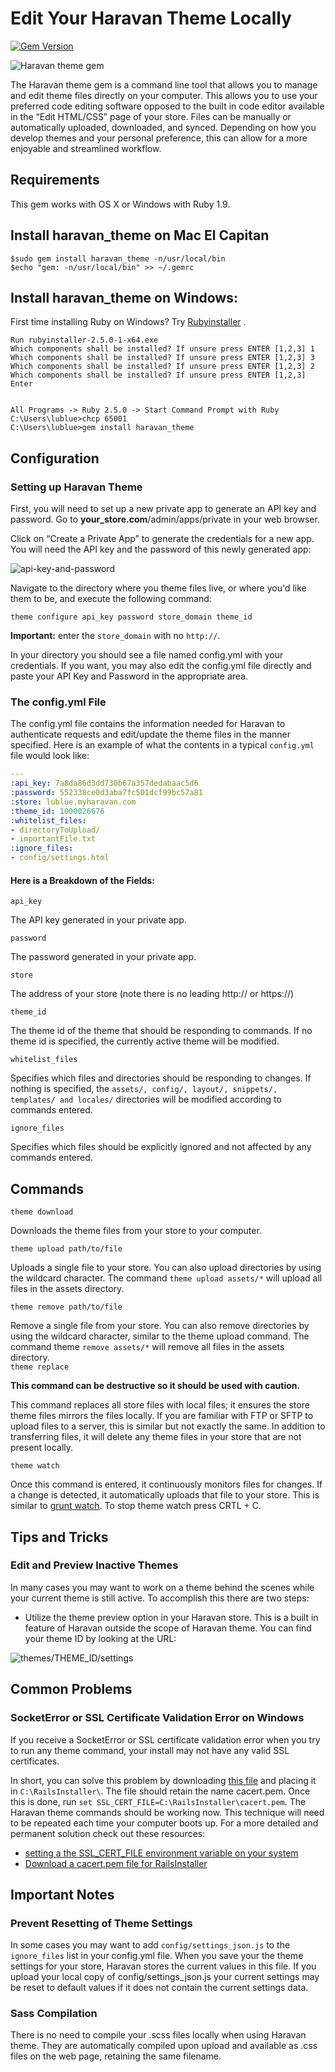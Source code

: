 
# Edit Your Haravan Theme Locally
[![Gem Version](https://badge.fury.io/rb/haravan_theme.svg)](http://badge.fury.io/rb/haravan_theme)

![Haravan theme gem](https://dl.dropboxusercontent.com/u/669627/terminalreadme.png)

The Haravan theme gem is a command line tool that allows you to manage and edit theme files directly on your computer. This allows you to use your preferred code editing software opposed to the built in code editor available in the “Edit HTML/CSS” page of your store. Files can be manually or automatically uploaded, downloaded, and synced. Depending on how you develop themes and your personal preference, this can allow for a more enjoyable and streamlined workflow.


## Requirements
This gem works with OS X or Windows with Ruby 1.9.

## Install haravan_theme on Mac El Capitan
	$sudo gem install haravan_theme -n/usr/local/bin
	$echo "gem: -n/usr/local/bin" >> ~/.gemrc

## Install haravan_theme on Windows:
First time installing Ruby on Windows? Try [Rubyinstaller](http://rubyinstaller.org) .

	Run rubyinstaller-2.5.0-1-x64.exe
	Which components shall be installed? If unsure press ENTER [1,2,3] 1
	Which components shall be installed? If unsure press ENTER [1,2,3] 3
	Which components shall be installed? If unsure press ENTER [1,2,3] 2
	Which components shall be installed? If unsure press ENTER [1,2,3] Enter


	All Programs -> Ruby 2.5.0 -> Start Command Prompt with Ruby
	C:\Users\lublue>chcp 65001
	C:\Users\lublue>gem install haravan_theme


## Configuration
### Setting up Haravan Theme

First, you will need to set up a new private app to generate an API key and password. Go to **your_store.com**/admin/apps/private in your web browser.

Click on “Create a Private App” to generate the credentials for a new app. You will need the API key and the password of this newly generated app:

![api-key-and-password](doc/API-key-and-password.jpg)

Navigate to the directory where you theme files live, or where you'd like them to be, and execute the following command:

`theme configure api_key password store_domain theme_id`

**Important:** enter the `store_domain` with no `http://`.

In your directory you should see a file named config.yml with your credentials. If you want, you may also edit the config.yml file directly and paste your API Key and Password in the appropriate area.


### The config.yml File
The config.yml file contains the information needed for Haravan to authenticate requests and edit/update the theme files in the manner specified. Here is an example of what the contents in a typical `config.yml` file would look like:

```yaml
---
:api_key: 7a8da86d3dd730b67a357dedabaac5d6
:password: 552338ce0d3aba7fc501dcf99bc57a81
:store: lublue.myharavan.com
:theme_id: 1000026676
:whitelist_files:
- directoryToUpload/
- importantFile.txt
:ignore_files:
- config/settings.html
```


#### Here is a Breakdown of the Fields:

`api_key`

The API key generated in your private app.

`password`

The password generated in your private app.

`store`

The address of your store (note there is no leading http:// or https://)

`theme_id`

The theme id of the theme that should be responding to commands. If no theme id is specified, the currently active theme will be modified.

`whitelist_files`

Specifies which files and directories should be responding to changes. If nothing is specified, the  `assets/, config/, layout/, snippets/, templates/ and locales/` directories will be modified according to commands entered.

`ignore_files`

Specifies which files should be explicitly ignored and not affected by any commands entered.


## Commands

`theme download`

Downloads the theme files from your store to your computer.

`theme upload path/to/file`

Uploads a single file to your store. You can also upload directories by using the wildcard character. The command `theme upload assets/*` will upload all files in the assets directory.

`theme remove path/to/file`

Remove a single file from your store. You can also remove directories by using the wildcard character, similar to the theme upload command. The command theme `remove assets/*` will remove all files in the assets directory.  
`theme replace`

**This command can be destructive so it should be used with caution.**

This command replaces all store files with local files; it ensures the store theme files mirrors the files locally.  If you are familiar with FTP or SFTP to upload files to a server, this is similar but not exactly the same. In addition to transferring files, it will delete any theme files in your store that are not present locally.

`theme watch`

Once this command is entered, it continuously monitors files for changes. If a change is detected, it automatically uploads that file to your store. This is similar to [grunt watch](https://github.com/gruntjs/grunt-contrib-watch). To stop theme watch press CRTL + C.  

## Tips and Tricks
### Edit and Preview Inactive Themes
In many cases you may want to work on a theme behind the scenes while your current theme is still active. To accomplish this there are two steps:

* Utilize the theme preview option in your Haravan store. This is a built in feature of Haravan outside the scope of Haravan theme. 
You can find your theme ID by looking at the URL:

![themes/THEME_ID/settings](doc/how_to_find_theme_id.png)

## Common Problems
### SocketError or SSL Certificate Validation Error on Windows
If you receive a SocketError or SSL certificate validation error when you try to run any theme command, your install may not have any valid SSL certificates.

In short, you can solve this problem by downloading [this file](http://curl.haxx.se/ca/cacert.pem) and placing it in `C:\RailsInstaller\`. The file should retain the name cacert.pem. Once this is done, run `set SSL_CERT_FILE=C:\RailsInstaller\cacert.pem`.  The Haravan theme commands should be working now. This technique will need to be repeated each time your computer boots up. For a more detailed and permanent solution check out these resources:

* [setting a the SSL_CERT_FILE environment variable on your system](http://www.computerhope.com/issues/ch000549.htm)
* [Download a cacert.pem file for RailsInstaller](https://gist.github.com/fnichol/867550)

## Important Notes
### Prevent Resetting of Theme Settings
In some cases you may want to add `config/settings_json.js` to the `ignore_files` list in your config.yml file. When you save your the theme settings for your store, Haravan stores the current values in this file. If you upload your local copy of config/settings_json.js your current settings may be reset to default values if it does not contain the current settings data.

### Sass Compilation
There is no need to compile your .scss files locally when using Haravan theme.  They are automatically compiled upon upload and available as .css files on the web page, retaining the same filename.

